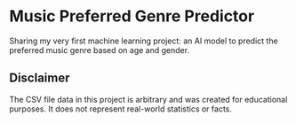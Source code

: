 # Music Preferred Genre Predictor 
Sharing my very first machine learning project: an AI model to predict the preferred music genre based on age and gender.

## Disclaimer
The CSV file data in this project is arbitrary and was created for educational purposes. It does not represent real-world statistics or facts.

